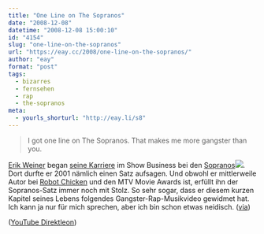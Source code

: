 ```yaml
---
title: "One Line on The Sopranos"
date: "2008-12-08"
datetime: "2008-12-08 15:00:10"
id: "4154"
slug: "one-line-on-the-sopranos"
url: "https://eay.cc/2008/one-line-on-the-sopranos/"
author: "eay"
format: "post"
tags:
  - bizarres
  - fernsehen
  - rap
  - the-sopranos
meta:
  - yourls_shorturl: "http://eay.li/s8"
---
```


> I got one line on The Sopranos. That makes me more gangster than you.

[Erik Weiner](http://www.erikweiner.com/) began [seine Karriere](http://www.imdb.com/name/nm0918219/) im Show Business bei den [Sopranos](http://www.amazon.de/gp/redirect.html?ie=utf8mb4&location=http%3A%2F%2Fwww.amazon.de%2Fs%3Fie%3Dutf8mb4%26tag%3Dfirefox-de-21%26index%3Dblended%26link%255Fcode%3Dqs%26field-keywords%3DThe%2520Sopranos%26sourceid%3DMozilla-search&site-redirect=de&tag=eayznet-21&linkCode=ur2&camp=1638&creative=19454)![](https://www.assoc-amazon.de/e/ir?t=eayznet-21&l=ur2&o=3). Dort durfte er 2001 nämlich einen Satz aufsagen. Und obwohl er mittlerweile Autor bei [Robot Chicken](//eay.cc/tag/robot-chicken/) und den MTV Movie Awards ist, erfüllt ihn der Sopranos-Satz immer noch mit Stolz. So sehr sogar, dass er diesem kurzen Kapitel seines Lebens folgendes Gangster-Rap-Musikvideo gewidmet hat. Ich kann ja nur für mich sprechen, aber ich bin schon etwas neidisch. ([via](http://www.peter-noster.de/wordpress/2008-12-07/ein-satz-und-stolz-drauf-word)) 

 ([YouTube Direktleon](http://www.youtube.com/watch?v=CCx8xjHMt_M))
